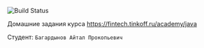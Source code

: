 ![Build Status](https://github.com/kolzuk/tinkoff-java/actions/workflows/build.yml/badge.svg)

Домашние задания курса https://fintech.tinkoff.ru/academy/java

Студент: `Багардынов Айтал Прокопьевич`
